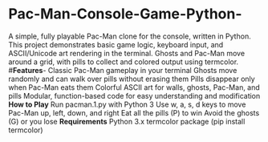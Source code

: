 # Pac-Man-Console-Game-Python-
A simple, fully playable Pac-Man clone for the console, written in Python. This project demonstrates basic game logic, keyboard input, and ASCII/Unicode art rendering in the terminal. Ghosts and Pac-Man move around a grid, with pills to collect and colored output using termcolor.
#**Features**-
Classic Pac-Man gameplay in your terminal
Ghosts move randomly and can walk over pills without erasing them
Pills disappear only when Pac-Man eats them
Colorful ASCII art for walls, ghosts, Pac-Man, and pills
Modular, function-based code for easy understanding and modification
**How to Play**
Run pacman.1.py with Python 3
Use w, a, s, d keys to move Pac-Man up, left, down, and right
Eat all the pills (P) to win
Avoid the ghosts (G) or you lose
**Requirements**
Python 3.x
termcolor package (pip install termcolor)
